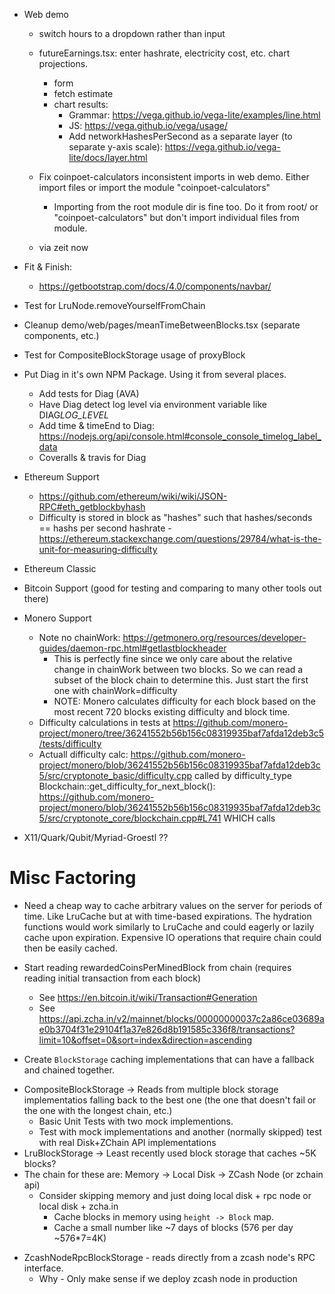 - Web demo
  + switch hours to a dropdown rather than input
  - futureEarnings.tsx: enter hashrate, electricity cost, etc. chart projections.
    + form
    + fetch estimate
    - chart results: 
      + Grammar: https://vega.github.io/vega-lite/examples/line.html
      + JS: https://vega.github.io/vega/usage/
      - Add networkHashesPerSecond as a separate layer (to separate y-axis scale): https://vega.github.io/vega-lite/docs/layer.html

  
  - Fix coinpoet-calculators inconsistent imports in web demo. Either import files or import the module "coinpoet-calculators"
    - Importing from the root module dir is fine too. Do it from root/ or "coinpoet-calculators" but don't import individual files from module.
  - via zeit now

- Fit & Finish: 
  - https://getbootstrap.com/docs/4.0/components/navbar/

- Test for LruNode.removeYourselfFromChain
+ Cleanup demo/web/pages/meanTimeBetweenBlocks.tsx (separate components, etc.)
- Test for CompositeBlockStorage usage of proxyBlock

- Put Diag in it's own NPM Package. Using it from several places.
  - Add tests for Diag (AVA)
  - Have Diag detect log level via environment variable like DIAG*LOG_LEVEL*<PREFIX>
  - Add time & timeEnd to Diag: https://nodejs.org/api/console.html#console_console_timelog_label_data
  - Coveralls & travis for Diag


- Ethereum Support
  - https://github.com/ethereum/wiki/wiki/JSON-RPC#eth_getblockbyhash
  - Difficulty is stored in block as "hashes" such that hashes/seconds == hashs per second hashrate - https://ethereum.stackexchange.com/questions/29784/what-is-the-unit-for-measuring-difficulty
- Ethereum Classic
- Bitcoin Support (good for testing and comparing to many other tools out there)
- Monero Support
  - Note no chainWork: https://getmonero.org/resources/developer-guides/daemon-rpc.html#getlastblockheader
    - This is perfectly fine since we only care about the relative change in chainWork between two blocks. So we can read a subset of the block chain to determine this. Just start the first one with chainWork=difficulty
    - NOTE: Monero calculates difficulty for each block based on the most recent 720 blocks existing difficulty and block time.
  - Difficulty calculations in tests at https://github.com/monero-project/monero/tree/36241552b56b156c08319935baf7afda12deb3c5/tests/difficulty
  - Actuall difficulty calc: https://github.com/monero-project/monero/blob/36241552b56b156c08319935baf7afda12deb3c5/src/cryptonote_basic/difficulty.cpp called by difficulty_type Blockchain::get_difficulty_for_next_block(): https://github.com/monero-project/monero/blob/36241552b56b156c08319935baf7afda12deb3c5/src/cryptonote_core/blockchain.cpp#L741 WHICH calls

- X11/Quark/Qubit/Myriad-Groestl ??


# Misc Factoring #
- Need a cheap way to cache arbitrary values on the server for periods of time. Like LruCache but at with time-based expirations. The hydration functions would work similarly to LruCache and could eagerly or lazily cache upon expiration. Expensive IO operations that require chain could then be easily cached.

- Start reading rewardedCoinsPerMinedBlock from chain (requires reading initial transaction from each block)
  - See https://en.bitcoin.it/wiki/Transaction#Generation
  - See https://api.zcha.in/v2/mainnet/blocks/00000000037c2a86ce03689ae0b3704f31e29104f1a37e826d8b191585c336f8/transactions?limit=10&offset=0&sort=index&direction=ascending



- Create `BlockStorage` caching implementations that can have a fallback and chained together.
+ CompositeBlockStorage -> Reads from multiple block storage implementatios falling back to the best one (the one that doesn't fail or the one with the longest chain, etc.)
  + Basic Unit Tests with two mock implementions.
  + Test with mock implementations and another (normally skipped) test with real Disk+ZChain API implementations
+ LruBlockStorage -> Least recently used block storage that caches ~5K blocks?
+ The chain for these are: Memory -> Local Disk -> ZCash Node (or zchain api)
  + Consider skipping memory and just doing local disk + rpc node or local disk + zcha.in
    + Cache blocks in memory using `height -> Block` map.
    + Cache a small number like ~7 days of blocks (576 per day ~576\*7=4K)
- ZcashNodeRpcBlockStorage - reads directly from a zcash node's RPC interface.
  - Why - Only make sense if we deploy zcash node in production



